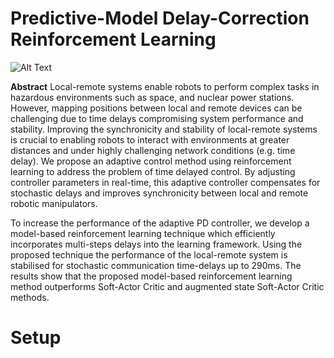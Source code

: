 # Predictive-Model Delay-Correction Reinforcement Learning
![Alt Text](https://i.imgur.com/0a0fV5d.png)

**Abstract** Local-remote systems enable robots to perform complex tasks in hazardous environments such as space, and nuclear power stations. However, mapping positions between local and remote devices can be challenging due to time delays compromising system performance and stability. Improving the synchronicity and stability of local-remote systems is crucial to enabling robots to interact with environments at greater distances and under highly challenging network conditions (e.g. time delay). We propose an adaptive control method using reinforcement learning to address the problem of time delayed control. By adjusting controller parameters in real-time, this adaptive controller compensates for stochastic delays and improves synchronicity between local and remote robotic manipulators. 

To increase the performance of the adaptive PD controller, we develop a model-based reinforcement learning technique which efficiently incorporates multi-steps delays into the learning framework. Using the proposed technique the performance of the local-remote system is stabilised for stochastic communication time-delays up to 290ms. The results show that the proposed model-based reinforcement learning method outperforms Soft-Actor Critic and augmented state Soft-Actor Critic methods.

# Setup
